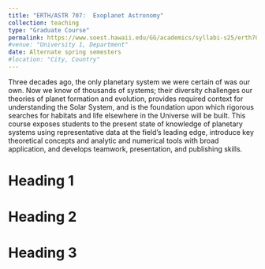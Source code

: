 ```yaml
---
title: "ERTH/ASTR 707:  Exoplanet Astronomy"
collection: teaching
type: "Graduate Course"
permalink: https://www.soest.hawaii.edu/GG/academics/syllabi-s25/erth707-s25-syl-gaidos.pdf
#venue: "University 1, Department"
date: Alternate spring semesters
#location: "City, Country"
---
```


Three decades ago, the only planetary system we were certain of was our own.  Now we know of thousands of systems; their diversity challenges our theories of planet formation and evolution, provides required context for understanding the Solar System, and is the foundation upon which rigorous searches for habitats and life elsewhere in the Universe will be built. This course exposes students to the present state of knowledge of planetary systems using representative data at the field’s leading edge, introduce key theoretical concepts and analytic and numerical tools with broad
application, and develops teamwork, presentation, and publishing skills.

Heading 1
======

Heading 2
======

Heading 3
======
